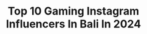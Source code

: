 ---
title: Top 10 Gaming Instagram Influencers In Bali In 2024
description: >-
  Find top gaming Instagram influencers in Bali in 2024. Most popular hashtags: #indonesia #bali #dagelan #jakarta.
platform: Instagram
hits: 12
text_top: See the top-rated Instagram profiles on inBeat.
text_bottom: Our search engine holds 12 Instagram influencers like this in Bali, Indonesia for you to collaborate.
profiles:
  - username: "flovysmeea"
    fullname: >-
      Meea
    bio: >-
      Just another human on this planet who works for a gaming company and loves to ride her bike. ✨ Inquiries: hi.flovysmeea@gmail.com
    location: "Indonesia"
    followers: 10344
    engagement: 441
    commentsToLikes: 0.053123
    id: ckap0431von6p0i78cw3c6zmg
    verified: false
    hashtags: "#caferacer, #garagetalks, #bike, #jacket"
  - username: "sun.raeeee"
    fullname: >-
      Rachel Anne 🦄🇲🇾🏳️‍🌈🧿
    bio: >-
      Free spirited. Dorky🤓 All about the good vibes✨ For collabs/work dm me • LawGrad • DJ • #Gamer • #musicfestival • #cosplay • #travel
    location: "Indonesia"
    followers: 15402
    engagement: 381
    commentsToLikes: 0.051216
    id: clm70aputgk0q0j08n3lkxi6t
    verified: false
    hashtags: "#balimajor, #japan, #wherelandmeetssea, #dota2"
  - username: "sims4realestate"
    fullname: >-
      Kelly
    bio: >-
      🖥 Origin ID: kannwri90 💚 Sims 4 🏘 Builds
    location: "Indonesia"
    followers: 13677
    engagement: 929
    commentsToLikes: 0.009523
    id: ckf5urrbjm1wd0j23jo3b0pdn
    verified: false
    hashtags: "#simsinspiration, #sims4house, #simsinterior, #speedbuild"
  - username: "raditya_raihan_"
    fullname: >-
      adit
    bio: >-
      Semarang - ungaran 📍 💌 : radityaraihan87@gmail.com
    location: "Indonesia"
    followers: 27708
    engagement: 108
    commentsToLikes: 0.009485
    id: ck9wgru5bupk50j78fkw3jvxm
    verified: false
    hashtags: "#pragmatic, #slotonline, #judionline, #latepost"
  - username: "lynn.cos"
    fullname: >-
      Evelyn Letizia
    bio: >-
      📍 🇮🇩 , Jakarta ⭐ Cosplayer ~ Streamer ~ Caster 🎮 @realmobilelegendsid KOL's 📲 Business inquiries via email ⬇️@
    location: "Indonesia"
    followers: 62976
    engagement: 59
    commentsToLikes: 0.038319
    id: ck8sz8w4wniqc0j780rmq28tg
    verified: false
    hashtags: "#mlbbidcreator, #mlbbindonesia, #mobilelegendscosplay, #mlbbindo"
  - username: "jovianpangestu"
    fullname: >-
      JoPang
    bio: >-
      Cinematographer Based in Gading Serpong, Tangerang. 📍
    location: "Indonesia"
    followers: 5234
    engagement: 558
    commentsToLikes: 0.030402
    id: ck0tzq0b0r4tc0i19oufnwup6
    verified: false
    hashtags: "#cibaliung, #foldingbikeindonesia, #bali, #sukabumi"
  - username: "artisterngakak"
    fullname: >-
      Dagelan | Lucu | Viral
    bio: >-
      Kumpulan video pelawak😂 __"Semoga Terhibur "__ ."👇👇👇Yuk follow👇👇👇" ↪↪@artisterngakak↩↩
    location: "Indonesia"
    followers: 116696
    engagement: 420
    commentsToLikes: 0.013795
    id: ck8td183u1fex0j785acv7klt
    verified: false
    hashtags: "#lucubanget, #indovidgram, #videodagelan, #degelan"
  - username: "fredneust"
    fullname: >-
      Fred Neust - Lingkungan
    bio: >-
      🇩🇪🇮🇩 cinta Indonesia & lingkungan sehat ↘️Nuwun utk nonton video dengan EveSuz⤵️🥲
    location: "Indonesia"
    followers: 42005
    engagement: 468
    commentsToLikes: 0.081032
    id: ckaoy1u8hfpj60i78si2v7m7p
    verified: true
    hashtags: "#lingkunganhidup, #masker, #hidupsehat, #wonderfulindonesia"
  - username: "baperfisabilillah"
    fullname: >-
      baperfisabilillah💞
    bio: >-
      Share video 🎥 #vidgram #baper #dakwah #lucu #insvirasi #nikahmuda #romantis #hijrah Admin @romli2000 BISNIS.PP/ANDORS murah HUBUNGI WA (087739678402)
    location: "Indonesia"
    followers: 249279
    engagement: 201
    commentsToLikes: 0.013533
    id: ck15rrom59cvg0i19khzxbfow
    verified: false
    hashtags: "#tausyiahcinta, #jofisa, #dakwah, #hijrah"
  - username: "yaelahapaansich"
    fullname: >-
      
    bio: >-
      PAID PROMOTE DM 📩 ⏰ : 𝟐𝟒𝐇 𝐒𝐞𝐫𝐯𝐢𝐜𝐞 𝐒𝐮𝐩𝐩𝐨𝐫𝐭 📞 : 𝟎𝟖𝟏𝟐-𝟏𝟐𝟖𝟔-𝟖𝟔𝟑𝟖 📞 : 𝟎𝟖𝟏𝟑-𝟒𝟕𝟕𝟕-𝟕𝟑𝟕𝟕 ⚖️ : 𝐁𝐞𝐫𝐛𝐚𝐝𝐚𝐧 𝐇𝐮𝐤𝐮𝐦 𝐋𝐞𝐩𝐚𝐬 𝐊𝐮𝐧𝐜𝐢👍🏻𝐈𝐧𝐜𝐥𝐮𝐝𝐞 𝐃𝐫𝐢𝐯𝐞𝐫👍🏻𝐏𝐚𝐤𝐞𝐭 𝐇𝐄𝐌𝐀𝐓 𝐀𝐥𝐥 𝐈𝐧👍🏻
    location: "Indonesia"
    followers: 108622
    engagement: 173
    commentsToLikes: 0.010012
    id: ckap2ax86y2sp0i78oydr8lum
    verified: false
    hashtags: "#gadistercantik, #hijaber, #selamatpuasa, #ceweindonesia"
---